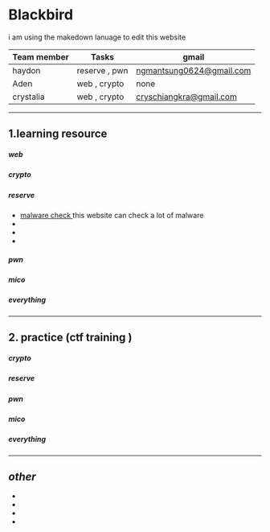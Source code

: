 # Blackbird 


i am using the makedown lanuage to edit this website 




| Team member | Tasks | gmail |
|----------|----------|----------|
| haydon    | reserve , pwn      | ngmantsung0624@gmail.com     |
| Aden      | web , crypto    | none     |
| crystalia      | web , crypto    | cryschiangkra@gmail.com     |










***
## 1.learning resource
##### *web* 
##### *crypto*
##### *reserve* 

+ [malware check ](https://vx-underground.org) this website can check a lot of malware
+
+
+

##### *pwn*
##### *mico* 
##### *everything*



***
## 2. **practice (ctf training )**
##### *crypto*
##### *reserve* 
##### *pwn*
##### *mico* 
##### *everything*



***
## *other*
+
+
+
+
